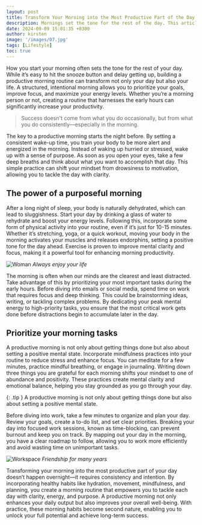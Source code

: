 ```yaml
---
layout: post
title: Transform Your Morning into the Most Productive Part of the Day
description: Mornings set the tone for the rest of the day. This article will guide you through creating rituals that help you start your day with energy and positivity. Learn practical tips to maximize your morning productivity and set yourself up for success.
date: 2024-09-09 15:01:35 +0300
author: kirsten
image: '/images/07.jpg'
tags: [Lifestyle]
toc: true
---
```


How you start your morning often sets the tone for the rest of your day. While it’s easy to hit the snooze button and delay getting up, building a productive morning routine can transform not only your day but also your life. A structured, intentional morning allows you to prioritize your goals, improve focus, and maximize your energy levels. Whether you’re a morning person or not, creating a routine that harnesses the early hours can significantly increase your productivity.

> Success doesn't come from what you do occasionally, but from what you do consistently—especially in the morning.

The key to a productive morning starts the night before. By setting a consistent wake-up time, you train your body to be more alert and energized in the morning. Instead of waking up hurried or stressed, wake up with a sense of purpose. As soon as you open your eyes, take a few deep breaths and think about what you want to accomplish that day. This simple practice can shift your mindset from drowsiness to motivation, allowing you to tackle the day with clarity.

## The power of a purposeful morning

After a long night of sleep, your body is naturally dehydrated, which can lead to sluggishness. Start your day by drinking a glass of water to rehydrate and boost your energy levels. Following this, incorporate some form of physical activity into your routine, even if it’s just for 10-15 minutes. Whether it’s stretching, yoga, or a quick workout, moving your body in the morning activates your muscles and releases endorphins, setting a positive tone for the day ahead. Exercise is proven to improve mental clarity and focus, making it a powerful tool for enhancing morning productivity.

![Woman]({{site.baseurl}}/images/07-1.jpg)
*Always enjoy your life*

The morning is often when our minds are the clearest and least distracted. Take advantage of this by prioritizing your most important tasks during the early hours. Before diving into emails or social media, spend time on work that requires focus and deep thinking. This could be brainstorming ideas, writing, or tackling complex problems. By dedicating your peak mental energy to high-priority tasks, you ensure that the most critical work gets done before distractions begin to accumulate later in the day.

## Prioritize your morning tasks

A productive morning is not only about getting things done but also about setting a positive mental state. Incorporate mindfulness practices into your routine to reduce stress and enhance focus. You can meditate for a few minutes, practice mindful breathing, or engage in journaling. Writing down three things you are grateful for each morning shifts your mindset to one of abundance and positivity. These practices create mental clarity and emotional balance, helping you stay grounded as you go through your day.

{: .tip }
A productive morning is not only about getting things done but also about setting a positive mental state.

Before diving into work, take a few minutes to organize and plan your day. Review your goals, create a to-do list, and set clear priorities. Breaking your day into focused work sessions, known as time-blocking, can prevent burnout and keep you on track. By mapping out your day in the morning, you have a clear roadmap to follow, allowing you to work more efficiently and avoid wasting time on unimportant tasks.

![Workspace]({{site.baseurl}}/images/07-2.jpg)
*Friendship for many years*

Transforming your morning into the most productive part of your day doesn’t happen overnight—it requires consistency and intention. By incorporating healthy habits like hydration, movement, mindfulness, and planning, you create a morning routine that empowers you to tackle each day with clarity, energy, and purpose. A productive morning not only enhances your daily output but also improves your overall well-being. With practice, these morning habits become second nature, enabling you to unlock your full potential and achieve long-term success.